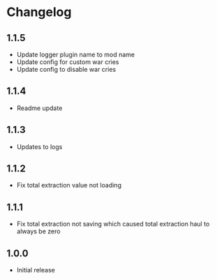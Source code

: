 # Changelog

## 1.1.5
- Update logger plugin name to mod name
- Update config for custom war cries
- Update config to disable war cries

## 1.1.4
- Readme update

## 1.1.3
- Updates to logs

## 1.1.2
- Fix total extraction value not loading

## 1.1.1
- Fix total extraction not saving which caused total extraction haul to always be zero

## 1.0.0
- Initial release
